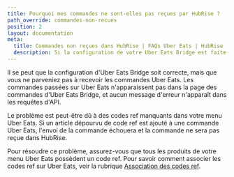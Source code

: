 ```yaml
---
title: Pourquoi mes commandes ne sont-elles pas reçues par HubRise ?
path_override: commandes-non-recues
position: 2
layout: documentation
meta:
  title: Commandes non reçues dans HubRise | FAQs Uber Eats | HubRise
  description: Si la configuration de votre Uber Eats Bridge est faite mais vous ne recevez pas de commandes Uber Eats, il se peut qu'il y ait des codes ref manquants.
---
```


Il se peut que la configuration d'Uber Eats Bridge soit correcte, mais que vous ne parveniez pas à recevoir les commandes Uber Eats. Les commandes passées sur Uber Eats n'apparaissent pas dans la page des commandes d'Uber Eats Bridge, et aucun message d'erreur n'apparaît dans les requêtes d'API.

Le problème est peut-être dû à des codes ref manquants dans votre menu Uber Eats. Si un article dépourvu de code ref est ajouté à une commande Uber Eats, l'envoi de la commande échouera et la commande ne sera pas reçue dans HubRise.

Pour résoudre ce problème, assurez-vous que tous les produits de votre menu Uber Eats possèdent un code ref. Pour savoir comment associer les codes ref sur Uber Eats, voir la rubrique [Association des codes ref](/apps/uber-eats/associer-codes-ref).
